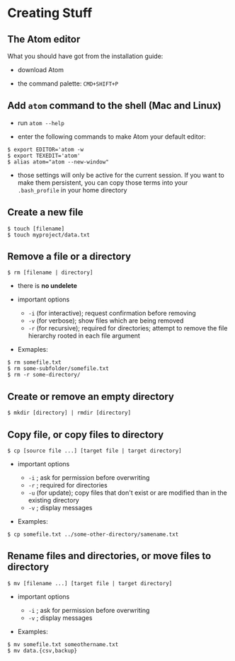 # Creating Stuff

## The Atom editor

What you should have got from the installation guide:

* download Atom

* the command palette: `CMD+SHIFT+P`


## Add `atom` command to the shell (Mac and Linux)

* run `atom --help`

* enter the following commands to make Atom your default editor:

```{bash}
$ export EDITOR='atom -w
$ export TEXEDIT='atom'
$ alias atom="atom --new-window"
```

* those settings will only be active for the current session. If you want to make them persistent, you can copy those terms into your `.bash_profile` in your home directory



## Create a new file

```{bash}
$ touch [filename]
$ touch myproject/data.txt
```


## Remove a file or a directory

```{bash}
$ rm [filename | directory]
```

* there is **no undelete**  

* important options  
    * `-i` (for interactive); request confirmation before removing  
    * `-v` (for verbose); show files which are being removed  
    * `-r` (for recursive); required for directories; attempt to remove the file hierarchy rooted in each file argument  

* Exmaples:
```{bash}
$ rm somefile.txt
$ rm some-subfolder/somefile.txt
$ rm -r some-directory/
```


## Create or remove an empty directory

```{bash}
$ mkdir [directory] | rmdir [directory]
```




## Copy file, or copy files to directory

```{bash}
$ cp [source file ...] [target file | target directory]
```

* important options
    * `-i` ; ask for permission before overwriting
    * `-r` ; required for directories
    * `-u` (for update); copy files that don't exist or are modified than in the existing directory
    * `-v` ; display messages

* Examples:

```{bash}
$ cp somefile.txt ../some-other-directory/samename.txt
```


## Rename files and directories, or move files to directory

```{bash}
$ mv [filename ...] [target file | target directory]
```

* important options
    * `-i` ; ask for permission before overwriting
    * `-v` ; display messages

* Examples:
```{bash}
$ mv somefile.txt someothername.txt
$ mv data.{csv,backup}
```
